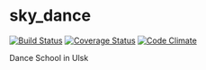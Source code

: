 sky_dance
=========

[![Build Status](https://travis-ci.org/kalashnikovisme/sky_dance.png?master)](https://travis-ci.org/kalashnikovisme/sky_dance) [![Coverage Status](https://coveralls.io/repos/kalashnikovisme/sky_dance/badge.png?branch=master)](https://coveralls.io/r/kalashnikovisme/sky_dance?branch=master) [![Code Climate](https://codeclimate.com/github/kalashnikovisme/sky_dance.png)](https://codeclimate.com/github/kalashnikovisme/sky_dance)

Dance School in Ulsk

